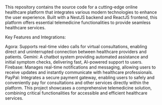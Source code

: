 This repository contains the source code for a cutting-edge online healthcare platform that integrates various modern technologies to enhance the user experience. Built with a NestJS backend and ReactJS frontend, this platform offers essential telemedicine functionalities to provide seamless healthcare services.

Key Features and Integrations:

Agora: Supports real-time video calls for virtual consultations, enabling direct and uninterrupted connection between healthcare providers and patients.
Gemini: A chatbot system providing automated assistance and initial symptom checks, delivering fast, AI-powered support to users.
Firebase: Manages real-time notifications and messaging, allowing users to receive updates and instantly communicate with healthcare professionals.
PayPal: Integrates a secure payment gateway, enabling users to safely and conveniently pay for consultations and other services directly within the platform.
This project showcases a comprehensive telemedicine solution, combining critical functionalities for accessible and efficient healthcare services.
